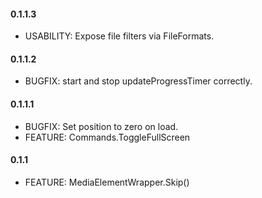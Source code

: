 #### 0.1.1.3
* USABILITY: Expose file filters via FileFormats.

#### 0.1.1.2
* BUGFIX: start and stop updateProgressTimer correctly.

#### 0.1.1.1
* BUGFIX: Set position to zero on load.
* FEATURE: Commands.ToggleFullScreen

#### 0.1.1
* FEATURE: MediaElementWrapper.Skip()